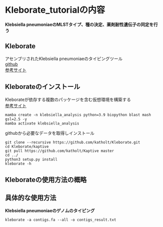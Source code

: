 # Kleborate_tutorialの内容
**Klebsiella pneumoniaeのMLSTタイプ、種の決定、薬剤耐性遺伝子の同定を行う**  

## Kleborate
アセンブリされたKlebsiella pneumoniaeのタイピングツール    
[github](https://github.com/katholt/Kleborate)  
[参考サイト](https://docs.google.com/document/d/19iz_bLGBj2yE3xAOTp_VIlJu0jMlzlAJlPzyfLMDYGo/edit)

## Kleborateのインストール
Kleborateが依存する複数のパッケージを含む仮想環境を構築する  
[参考サイト](https://docs.google.com/document/d/19iz_bLGBj2yE3xAOTp_VIlJu0jMlzlAJlPzyfLMDYGo/edit#heading=h.3ricigmky4x5)  
```
mamba create -n klebsiella_analysis python=3.9 biopython blast mash gsl=2.5 -y
mamba activate klebsiella_analysis
```
githubから必要なデータを取得しインストール
```
git clone --recursive https://github.com/katholt/Kleborate.git
cd Kleborate/kaptive
git pull https://github.com/katholt/Kaptive master
cd ../
python3 setup.py install
kleborate -h
```
## Kleborateの使用方法の概略

## 具体的な使用方法
**Klebsiella pneumoniaeのゲノムのタイピング**
```
kleborate -a contigs.fa --all -o contigs_result.txt
```
